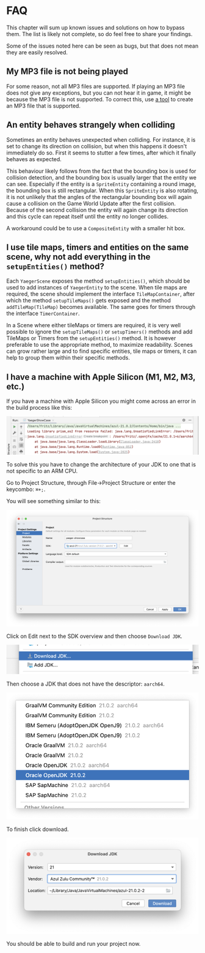 # FAQ

This chapter will sum up known issues and solutions on how to bypass them. The
list is likely not complete, so do feel free to share your findings.

Some of the issues noted here can be seen as bugs, but that does not mean they
are easily resolved.

## My MP3 file is not being played

For some reason, not all MP3 files are supported. If playing an MP3 file does
not give any exceptions, but you can not hear it in game, it might be because
the MP3 file is not supported. To correct this, use
[a tool](https://online-audio-converter.com/) to create an MP3 file that is
supported.

## An entity behaves strangely when colliding

Sometimes an entity behaves unexpected when colliding. For instance, it is set
to change its direction on collision, but when this happens it doesn't
immediately do so. First it seems to stutter a few times, after which it
finally behaves as expected.

This behaviour likely follows from the fact that the bounding box is used for
collision detection, and the bounding box is usually larger that the entity we
can see. Especially if the entity is a `SpriteEntity` containing a round image,
the bounding box is still rectangular. When this `SpriteEntity` is also
rotating, it is not unlikely that the angles of the rectangular bounding box
will again cause a collision on the Game World Update after the first collision.
Because of the second collision the entity will again change its direction
and this cycle can repeat itself until the entity no longer collides.

A workaround could be to use a `CompositeEntity` with a smaller hit box.

## I use tile maps, timers and entities on the same scene, why not add everything in the `setupEntities()` method?

Each `YaegerScene` exposes the method `setupEntities()`, which should be used
to add instances of `YaegerEntity` to the scene. When tile maps are required,
the scene should implement the interface `TileMapContainer`, after which
the method `setupTileMaps()` gets exposed and the method `addTileMap(TileMap)`
becomes available. The same goes for timers through the interface
`TimerContainer`.

In a Scene where either tileMaps or timers are required, it is very well
possible to ignore the `setupTileMaps()` or `setupTimers()` methods and add
TileMaps or Timers from the `setupEntities()` method. It is however preferable
to use the appropriate method, to maximize readability. Scenes can grow rather
large and to find specific entities, tile maps or timers, it can help to
group them within their specific methods.

## I have a machine with Apple Silicon (M1, M2, M3, etc.)

If you have a machine with Apple Silicon you might come across an error in the build process like this:

![Error building because of libraries that cannot be linked](./images/00-mac-error.png)

To solve this you have to change the architecture of your JDK to one that is not specific to an ARM CPU.

Go to Project Structure, through File->Project Structure or enter the keycombo: `⌘+;`.

You will see something similar to this:

![Project Structure window in IntelliJ](./images/01-mac-project-structure.png)

Click on Edit next to the SDK overview and then choose `Download JDK`.

![Download button](./images/02-mac-download-jdk.png)

Then choose a JDK that does not have the descriptor: `aarch64`.

![JDK without aarch64](./images/03-mac-without-aarch64.png)

To finish click download.

![Download the JDK](./images/04-mac-download.png)

You should be able to build and run your project now.
